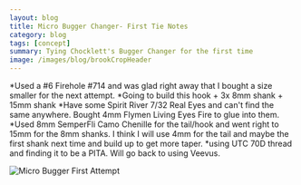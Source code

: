 ```yaml
---
layout: blog
title: Micro Bugger Changer- First Tie Notes
category: blog
tags: [concept]  
summary: Tying Chocklett's Bugger Changer for the first time
image: /images/blog/brookCropHeader
---
```

*Used a #6 Firehole #714 and was glad right away that I bought a size smaller for the next attempt.
*Going to build this hook + 3x 8mm shank + 15mm shank
*Have some Spirit River 7/32 Real Eyes and can't find the same anywhere.  Bought 4mm Flymen Living Eyes Fire to glue into them.
*Used 8mm SemperFli Camo Chenille for the tail/hook and went right to 15mm for the 8mm shanks.  I think I will use 4mm for the tail and maybe the first shank next time and build up to get more taper.
*using UTC 70D thread and finding it to be a PITA.  Will go back to using Veevus.

![Micro Bugger First Attempt](https://effectiveflybox.github.io/images/posts/01212024-microBuggerChangerAttempt01.jpg "Micro Bugger Changer")